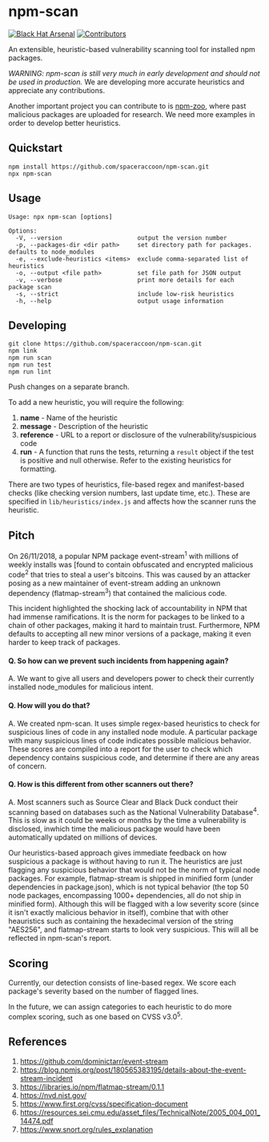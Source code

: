 # npm-scan
[![Black Hat Arsenal](https://raw.githubusercontent.com/spaceraccoon/npm-scan/master/bha2019.svg?sanitize=true)]()
[![Contributors](https://img.shields.io/github/contributors/spaceraccoon/npm-scan.svg)]()

An extensible, heuristic-based vulnerability scanning tool for installed npm packages.

*WARNING: npm-scan is still very much in early development and should not be used in production.* We are developing more accurate heuristics and appreciate any contributions.

Another important project you can contribute to is [npm-zoo](https://github.com/spaceraccoon/npm-zoo), where past malicious packages are uploaded for research. We need more examples in order to develop better heuristics.

## Quickstart
```
npm install https://github.com/spaceraccoon/npm-scan.git
npx npm-scan
```

## Usage
```
Usage: npx npm-scan [options]

Options:
  -V, --version                     output the version number
  -p, --packages-dir <dir path>     set directory path for packages. defaults to node_modules
  -e, --exclude-heuristics <items>  exclude comma-separated list of heuristics
  -o, --output <file path>          set file path for JSON output
  -v, --verbose                     print more details for each package scan
  -s, --strict                      include low-risk heuristics
  -h, --help                        output usage information
```

## Developing
```
git clone https://github.com/spaceraccoon/npm-scan.git
npm link
npm run scan
npm run test
npm run lint
```
Push changes on a separate branch.

To add a new heuristic, you will require the following:

1. **name** - Name of the heuristic
2. **message** - Description of the heuristic
3. **reference** - URL to a report or disclosure of the vulnerability/suspicious code
4. **run** - A function that runs the tests, returning a `result` object if the test is positive and null otherwise. Refer to the existing heuristics for formatting.

There are two types of heuristics, file-based regex and manifest-based checks (like checking version numbers, last update time, etc.). These are specified in `lib/heuristics/index.js` and affects how the scanner runs the heuristic.

## Pitch
On 26/11/2018, a popular NPM package event-stream<sup>1</sup> with millions of weekly installs was [found to contain obfuscated and encrypted malicious code<sup>2</sup> that tries to steal a user's bitcoins. This was caused by an attacker posing as a new maintainer of event-stream adding an unknown dependency (flatmap-stream<sup>3</sup>) that contained the malicious code.

This incident highlighted the shocking lack of accountability in NPM that had immense ramifications. It is the norm for packages to be linked to a chain of other packages, making it hard to maintain trust.  Furthermore, NPM defaults to accepting all new minor versions of a package, making it even harder to keep track of packages.

#### Q. So how can we prevent such incidents from happening again?
A. We want to give all users and developers power to check their currently installed node_modules for malicious intent.

#### Q. How will you do that?
A. We created npm-scan. It uses simple regex-based heuristics to check for suspicious lines of code in any installed node module. A particular package with many suspicious lines of code indicates possible malicious behavior. These scores are compiled into a report for the user to check which dependency contains suspicious code, and determine if there are any areas of concern.  

#### Q. How is this different from other scanners out there?
A. Most scanners such as Source Clear and Black Duck conduct their scanning based on databases such as the National Vulnerability Database<sup>4</sup>. This is slow as it could be weeks or months by the time a vulnerability is disclosed, inwhich time the malicious package would have been automatically updated on millions of devices. 

Our heuristics-based approach gives immediate feedback on how suspicious a package is without having to run it. The heuristics are just flagging any suspicious behavior that would not be the norm of typical node packages. For example, flatmap-stream is shipped in minified form (under dependencies in package.json), which is not typical behavior (the top 50 node packages, encompassing 1000+ dependencies, all do not ship in minified form). Although this will be flagged with a low severity score (since it isn't exactly malicious behavior in itself), combine that with other heauristics such as containing the hexadecimal version of the string "AES256", and flatmap-stream starts to look very suspicious. This will all be reflected in npm-scan's report.

## Scoring
Currently, our detection consists of line-based regex. We score each package's severity based on the number of flagged lines. 

In the future, we can assign categories to each heuristic to do more complex scoring, such as one based on CVSS v3.0<sup>5</sup>. 

## References
1. https://github.com/dominictarr/event-stream
2. https://blog.npmjs.org/post/180565383195/details-about-the-event-stream-incident
3. https://libraries.io/npm/flatmap-stream/0.1.1
4. https://nvd.nist.gov/
5. https://www.first.org/cvss/specification-document
6. https://resources.sei.cmu.edu/asset_files/TechnicalNote/2005_004_001_14474.pdf
7. https://www.snort.org/rules_explanation
